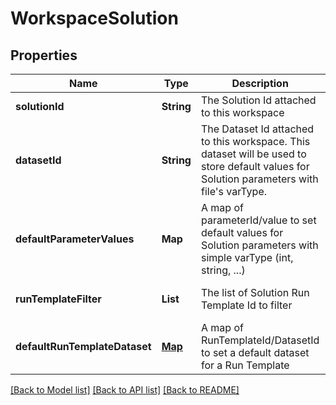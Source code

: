 # WorkspaceSolution
## Properties

| Name | Type | Description | Notes |
|------------ | ------------- | ------------- | -------------|
| **solutionId** | **String** | The Solution Id attached to this workspace | [default to null] |
| **datasetId** | **String** | The Dataset Id attached to this workspace. This dataset will be used to store default values for Solution parameters with file&#39;s varType.  | [optional] [default to null] |
| **defaultParameterValues** | **Map** | A map of parameterId/value to set default values for Solution parameters with simple varType (int, string, ...) | [optional] [default to null] |
| **runTemplateFilter** | **List** | The list of Solution Run Template Id to filter | [optional] [default to null] |
| **defaultRunTemplateDataset** | [**Map**](AnyType.md) | A map of RunTemplateId/DatasetId to set a default dataset for a Run Template | [optional] [default to null] |

[[Back to Model list]](../README.md#documentation-for-models) [[Back to API list]](../README.md#documentation-for-api-endpoints) [[Back to README]](../README.md)

